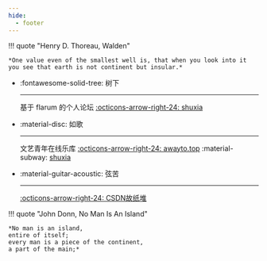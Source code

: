 ```yaml
---
hide:
  - footer
---
```


!!! quote "Henry D. Thoreau, Walden"

    *One value even of the smallest well is, that when you look into it you see that earth is not continent but insular.*

<div class="grid cards" markdown>

-   :fontawesome-solid-tree: 树下

    ---

    基于 flarum 的个人论坛
    [:octicons-arrow-right-24: shuxia](https://shuxia.site/)

-   :material-disc: 如歌

    ---

    文艺青年在线乐库
    [:octicons-arrow-right-24: awayto.top](http://m.awayto.top/) :material-subway: [shuxia](https://m.shuxia.site/)

-   :material-guitar-acoustic: 弦苦

    ---

    [:octicons-arrow-right-24: CSDN故纸堆](https://blog.csdn.net/phunxm/)

</div>

!!! quote "John Donn, No Man Is An Island"

    *No man is an island,
    entire of itself;
    every man is a piece of the continent,
    a part of the main;*
